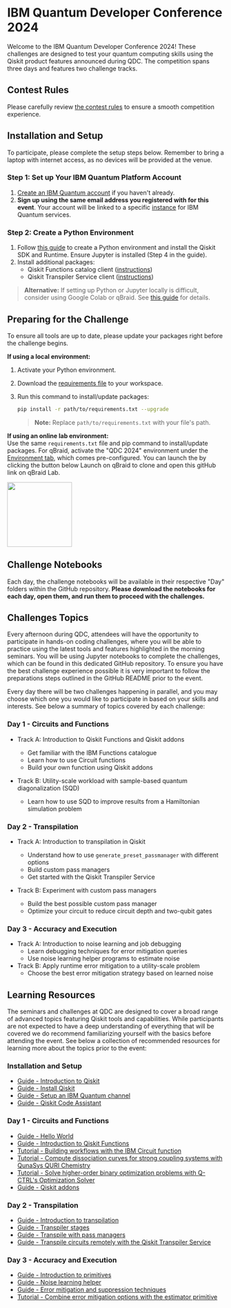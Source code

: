 # IBM Quantum Developer Conference 2024

Welcome to the IBM Quantum Developer Conference 2024! These challenges are designed to test your quantum computing skills using the Qiskit product features announced during QDC. The competition spans three days and features two challenge tracks.

## Contest Rules

Please carefully review [the contest rules](./contest_rules.md) to ensure a smooth competition experience.

## Installation and Setup

To participate, please complete the setup steps below. Remember to bring a laptop with internet access, as no devices will be provided at the venue.

### Step 1: Set up Your IBM Quantum Platform Account
1. [Create an IBM Quantum account](https://quantum.ibm.com/login) if you haven't already.
2. **Sign up using the same email address you registered with for this event**. Your account will be linked to a specific [instance](https://docs.quantum.ibm.com/guides/instances) for IBM Quantum services.

### Step 2: Create a Python Environment
1. Follow [this guide](https://docs.quantum.ibm.com/guides/install-qiskit#install-the-qiskit-sdk-and-the-qiskit-runtime-client) to create a Python environment and install the Qiskit SDK and Runtime. Ensure Jupyter is installed (Step 4 in the guide).
2. Install additional packages:
   - Qiskit Functions catalog client ([instructions](https://docs.quantum.ibm.com/guides/functions#install-qiskit-functions-catalog-client))
   - Qiskit Transpiler Service client ([instructions](https://docs.quantum.ibm.com/guides/qiskit-transpiler-service#install-the-qiskit-ibm-transpiler-package))

> **Alternative:** If setting up Python or Jupyter locally is difficult, consider using Google Colab or qBraid. See [this guide](https://docs.quantum.ibm.com/guides/online-lab-environments) for details.


## Preparing for the Challenge

To ensure all tools are up to date, please update your packages right before the challenge begins.

**If using a local environment:**
1. Activate your Python environment.
2. Download the [requirements file](./requirements.txt) to your workspace.
3. Run this command to install/update packages:

    ```bash
    pip install -r path/to/requirements.txt --upgrade
    ```

   > **Note:** Replace `path/to/requirements.txt` with your file's path.

**If using an online lab environment:**  
Use the same `requirements.txt` file and pip command to install/update packages. For qBraid, activate the "QDC 2024" environment under the [Environment tab](https://docs.qbraid.com/lab/user-guide/environments), which comes pre-configured.
You can launch the  by clicking the button below Launch on qBraid to clone and open this gitHub link on qBraid Lab.

[<img src="https://qbraid-static.s3.amazonaws.com/logos/Launch_on_qBraid_white.png" width="150">](https://account.qbraid.com?gitHubUrl=https://github.com/qiskit-community/qdc-challenges-2024)

## Challenge Notebooks

Each day, the challenge notebooks will be available in their respective "Day" folders within the GitHub repository. **Please download the notebooks for each day, open them, and run them to proceed with the challenges.**


## Challenges Topics

Every afternoon during QDC, attendees will have the opportunity to participate in hands-on coding challenges, where you will be able to practice using the latest tools and features highlighted in the morning seminars. You will be using Jupyter notebooks to complete the challenges, which can be found in this dedicated GitHub repository. To ensure you have the best challenge experience possible it is very important to follow the preparations steps outlined in the GitHub README prior to the event.

Every day there will be two challenges happening in parallel, and you may choose which one you would like to participate in based on your skills and interests. See below a summary of topics covered by each challenge:

### Day 1 - Circuits and Functions
- Track A: Introduction to Qiskit Functions and Qiskit addons
    - Get familiar with the IBM Functions catalogue
    - Learn how to use Circuit functions
    - Build your own function using Qiskit addons

- Track B: Utility-scale workload with sample-based quantum diagonalization (SQD)
    - Learn how to use SQD to improve results from a Hamiltonian simulation problem

### Day 2 - Transpilation
- Track A: Introduction to transpilation in Qiskit
    - Understand how to use `generate_preset_passmanager` with different options
    - Build custom pass managers
    - Get started with the Qiskit Transpiler Service

- Track B: Experiment with custom pass managers
    - Build the best possible custom pass manager
    - Optimize your circuit to reduce circuit depth and two-qubit gates

### Day 3 - Accuracy and Execution
- Track A: Introduction to noise learning and job debugging
    - Learn debugging techniques for error mitigation queries
    - Use noise learning helper programs to estimate noise
- Track B: Apply runtime error mitigation to a utility-scale problem
    - Choose the best error mitigation strategy based on learned noise

## Learning Resources

The seminars and challenges at QDC are designed to cover a broad range of advanced topics featuring Qiskit tools and capabilities. While participants are not expected to have a deep understanding of everything that will be covered we do recommend familiarizing yourself with the basics before attending the event. See below a collection of recommended resources for learning more about the topics prior to the event:

### Installation and Setup

- [Guide - Introduction to Qiskit](https://docs.quantum.ibm.com/guides)
- [Guide - Install Qiskit](https://docs.quantum.ibm.com/guides/install-qiskit)
- [Guide - Setup an IBM Quantum channel](https://docs.quantum.ibm.com/guides/setup-channel)
- [Guide - Qiskit Code Assistant](https://docs.quantum.ibm.com/guides/qiskit-code-assistant)

### Day 1 - Circuits and Functions

- [Guide - Hello World](https://docs.quantum.ibm.com/guides/hello-world)
- [Guide - Introduction to Qiskit Functions](https://docs.quantum.ibm.com/guides/functions)
- [Tutorial - Building workflows with the IBM Circuit function](https://learning.quantum.ibm.com/tutorial/building-workflows-with-the-ibm-circuit-function)
- [Tutorial - Compute dissociation curves for strong coupling systems with QunaSys QURI Chemistry](https://learning.quantum.ibm.com/tutorial/compute-dissociation-curves-for-strong-coupling-systems-with-quna-sys-qsci)
- [Tutorial - Solve higher-order binary optimization problems with Q-CTRL's Optimization Solver](https://learning.quantum.ibm.com/tutorial/solve-higher-order-binary-optimization-problems-with-q-ctrls-optimization-solver)
- [Guide - Qiskit addons](https://docs.quantum.ibm.com/guides/addons)

### Day 2 - Transpilation

- [Guide - Introduction to transpilation](https://docs.quantum.ibm.com/guides/transpile)
- [Guide - Transpiler stages](https://docs.quantum.ibm.com/guides/transpiler-stages)
- [Guide - Transpile with pass managers](https://docs.quantum.ibm.com/guides/transpile-with-pass-managers)
- [Guide - Transpile circuits remotely with the Qiskit Transpiler Service](https://docs.quantum.ibm.com/guides/qiskit-transpiler-service)

### Day 3 - Accuracy and Execution

- [Guide - Introduction to primitives](https://docs.quantum.ibm.com/guides/primitives)
- [Guide - Noise learning helper](https://docs.quantum.ibm.com/guides/noise-learning)
- [Guide - Error mitigation and suppression techniques](https://docs.quantum.ibm.com/guides/error-mitigation-and-suppression-techniques)
- [Tutorial - Combine error mitigation options with the estimator primitive](https://learning.quantum.ibm.com/tutorial/combine-error-mitigation-options-with-the-estimator-primitive)
